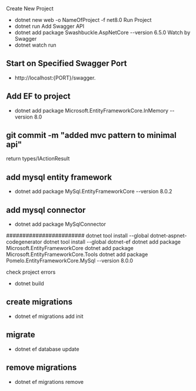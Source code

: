 Create New Project
- dotnet new web -o NameOfProject -f net8.0
Run Project
- dotnet run
Add Swagger API
- dotnet add package Swashbuckle.AspNetCore --version 6.5.0
Watch by Swagger 
- dotnet watch run
## Start on Specified Swagger Port
- http://localhost:{PORT}/swagger.
## Add EF to project
- dotnet add package Microsoft.EntityFrameworkCore.InMemory --version 8.0


## git commit -m "added mvc pattern to minimal api"
return types/IActionResult

## add mysql entity framework
- dotnet add package MySql.EntityFrameworkCore --version 8.0.2
## add mysql connector
- dotnet add package MySqlConnector


########################
dotnet tool install --global dotnet-aspnet-codegenerator
dotnet tool install --global dotnet-ef
dotnet add package Microsoft.EntityFrameworkCore
dotnet add package Microsoft.EntityFrameworkCore.Tools
dotnet add package Pomelo.EntityFrameworkCore.MySql --version 8.0.0


check project errors
- dotnet build
## create migrations
- dotnet ef migrations add init
## migrate 
- dotnet ef database update
## remove migrations 
- dotnet ef migrations remove
